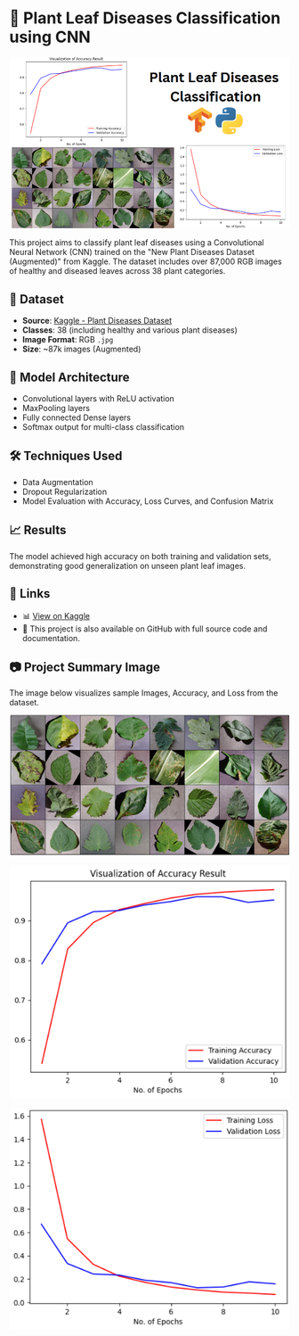 # 🌿 Plant Leaf Diseases Classification using CNN

<p align="center">
  <img src="Images/Plant leaf classification.png" alt="Kidney Disease Project Summary" width="600"/>
</p>

This project aims to classify plant leaf diseases using a Convolutional Neural Network (CNN) trained on the "New Plant Diseases Dataset (Augmented)" from Kaggle. The dataset includes over 87,000 RGB images of healthy and diseased leaves across 38 plant categories.

## 📁 Dataset
- **Source**: [Kaggle - Plant Diseases Dataset](https://www.kaggle.com/datasets/vipoooool/new-plant-diseases-dataset)
- **Classes**: 38 (including healthy and various plant diseases)
- **Image Format**: RGB `.jpg`
- **Size**: ~87k images (Augmented)

## 🧠 Model Architecture
- Convolutional layers with ReLU activation
- MaxPooling layers
- Fully connected Dense layers
- Softmax output for multi-class classification

## 🛠️ Techniques Used
- Data Augmentation
- Dropout Regularization
- Model Evaluation with Accuracy, Loss Curves, and Confusion Matrix

## 📈 Results
The model achieved high accuracy on both training and validation sets, demonstrating good generalization on unseen plant leaf images.

## 🔗 Links

- 📊 [View on Kaggle](https://www.kaggle.com/code/aliamrali/kidney-classification-using-resnet50)
- 🧾 This project is also available on GitHub with full source code and documentation.

## 📷 Project Summary Image

The image below visualizes sample Images, Accuracy, and Loss from the dataset.

<p align="center">
  <img src="Images/Sample Data.png" width="600"/>
</p>
<p align="center">
  <img src="Images/Accuracy.png" width="600"/>
</p>
<p align="center">
  <img src="Images/Loss.png" width="600"/>
</p>
